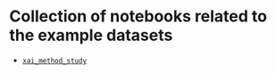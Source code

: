 # Collection of notebooks related to the example datasets

- [`xai_method_study`](xai_method_study/README.md)

